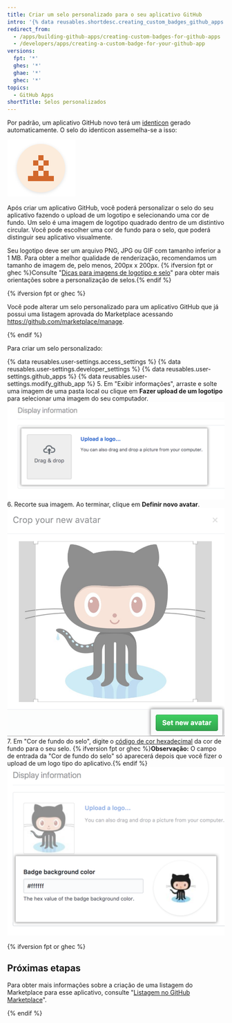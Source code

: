 ```yaml
---
title: Criar um selo personalizado para o seu aplicativo GitHub
intro: '{% data reusables.shortdesc.creating_custom_badges_github_apps %}'
redirect_from:
  - /apps/building-github-apps/creating-custom-badges-for-github-apps
  - /developers/apps/creating-a-custom-badge-for-your-github-app
versions:
  fpt: '*'
  ghes: '*'
  ghae: '*'
  ghec: '*'
topics:
  - GitHub Apps
shortTitle: Selos personalizados
---
```


Por padrão, um aplicativo GitHub novo terá um [identicon](https://github.com/blog/1586-identicons) gerado automaticamente. O selo do identicon assemelha-se a isso:

![Identicon](/assets/images/identicon.png)

Após criar um aplicativo GitHub, você poderá personalizar o selo do seu aplicativo fazendo o upload de um logotipo e selecionando uma cor de fundo. Um selo é uma imagem de logotipo quadrado dentro de um distintivo circular. Você pode escolher uma cor de fundo para o selo, que poderá distinguir seu aplicativo visualmente.

Seu logotipo deve ser um arquivo PNG, JPG ou GIF com tamanho inferior a 1 MB. Para obter a melhor qualidade de renderização, recomendamos um tamanho de imagem de, pelo menos, 200px x 200px. {% ifversion fpt or ghec %}Consulte "[Dicas para imagens de logotipo e selo](/marketplace/listing-on-github-marketplace/writing-github-marketplace-listing-descriptions/#guidelines-for-logos)" para obter mais orientações sobre a personalização de selos.{% endif %}

{% ifversion fpt or ghec %}

Você pode alterar um selo personalizado para um aplicativo GitHub que já possui uma listagem aprovada do Marketplace acessando https://github.com/marketplace/manage.

{% endif %}

Para criar um selo personalizado:

{% data reusables.user-settings.access_settings %}
{% data reusables.user-settings.developer_settings %}
{% data reusables.user-settings.github_apps %}
{% data reusables.user-settings.modify_github_app %}
5. Em "Exibir informações", arraste e solte uma imagem de uma pasta local ou clique em **Fazer upload de um logotipo** para selecionar uma imagem do seu computador. ![Faça o upload de um logotipo](/assets/images/github-apps/github_apps_upload_logo.png)
6. Recorte sua imagem. Ao terminar, clique em **Definir novo avatar**. ![Corte e defina o logotipo ](/assets/images/github-apps/github_apps_crop_and_set_avatar.png)
7. Em "Cor de fundo do selo", digite o [código de cor hexadecimal](http://www.color-hex.com/) da cor de fundo para o seu selo. {% ifversion fpt or ghec %}**Observação:** O campo de entrada da "Cor de fundo do selo" só aparecerá depois que você fizer o upload de um logo tipo do aplicativo.{% endif %} ![Cor de fundo do selo](/assets/images/github-apps/github_apps_badge_background_color.png)

{% ifversion fpt or ghec %}

## Próximas etapas

Para obter mais informações sobre a criação de uma listagem do Marketplace para esse aplicativo, consulte "[Listagem no GitHub Marketplace](/marketplace/listing-on-github-marketplace/)".

{% endif %}
